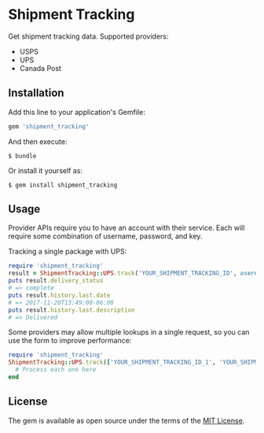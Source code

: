 # Shipment Tracking

Get shipment tracking data. Supported providers:

- USPS
- UPS
- Canada Post

## Installation

Add this line to your application's Gemfile:

```ruby
gem 'shipment_tracking'
```

And then execute:

    $ bundle

Or install it yourself as:

    $ gem install shipment_tracking

## Usage

Provider APIs require you to have an account with their service. Each will require some combination of username, password, and key.

Tracking a single package with UPS:

```ruby
require 'shipment_tracking'
result = ShipmentTracking::UPS.track('YOUR_SHIPMENT_TRACKING_ID', username: Rails.application.secrets[:ups_username], password: Rails.application.secrets[:ups_password], access_key: Rails.application.secrets[:ups_key])
puts result.delivery_status
# => complete
puts result.history.last.date
# => 2017-11-20T13:49:00-06:00
puts result.history.last.description
# => Delivered
```

Some providers may allow multiple lookups in a single request, so you can use the form to improve performance:

```ruby
require 'shipment_tracking'
ShipmentTracking::UPS.track(['YOUR_SHIPMENT_TRACKING_ID_1', 'YOUR_SHIPMENT_TRACKING_ID_2'], username: Rails.application.secrets[:ups_username], password: Rails.application.secrets[:ups_password], access_key: Rails.application.secrets[:ups_key]).each do |tracking_id, result|
  # Process each one here
end
```

## License

The gem is available as open source under the terms of the [MIT License](http://opensource.org/licenses/MIT).

